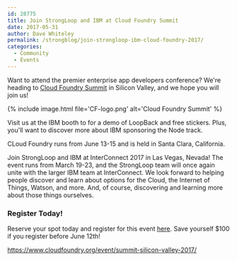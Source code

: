 ```yaml
---
id: 28775
title: Join StrongLoop and IBM at Cloud Foundry Summit
date: 2017-05-31
author: Dave Whiteley
permalink: /strongblog/join-strongloop-ibm-cloud-foundry-2017/
categories:
  - Community
  - Events
---
```


Want to attend the premier enterprise app developers conference? We're heading to [Cloud Foundry Summit](https://www.cloudfoundry.org/event/summit-silicon-valley-2017/) in Silicon Valley, and we hope you will join us!

{% include image.html file='CF-logo.png' alt='Cloud Foundry Summit' %}

Visit us at the IBM booth to for a demo of LoopBack and free stickers. Plus, you'll want to discover more about IBM sponsoring the Node track.
<!--more-->
CLoud Foundry runs from June 13-15 and is held in Santa Clara, California.

Join StrongLoop and IBM at InterConnect 2017 in Las Vegas, Nevada! The event runs from March 19-23, and the StrongLoop team will once again unite with the larger IBM team at InterConnect. We look forward to helping people discover and learn about options for the Cloud, the Internet of Things, Watson, and more. And, of course, discovering and learning more about those things ourselves.

### Register Today!

Reserve your spot today and register for this event [here](https://goo.gl/z6aMOf). Save yourself $100 if you register before June 12th!

https://www.cloudfoundry.org/event/summit-silicon-valley-2017/
